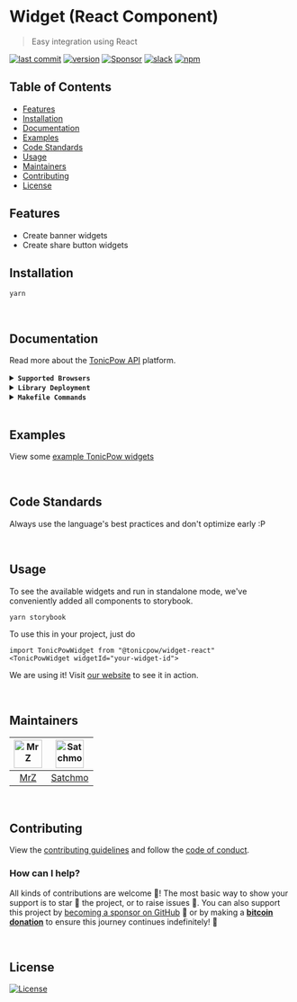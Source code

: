 # Widget (React Component)

> Easy integration using React

[![last commit](https://img.shields.io/github/last-commit/tonicpow/widget-react.svg?style=flat&v=1)](https://github.com/tonicpow/widget-react/commits/master)
[![version](https://img.shields.io/github/release-pre/tonicpow/widget-react.svg?style=flat&v=1)](https://github.com/tonicpow/widget-react/releases)
[![Sponsor](https://img.shields.io/badge/sponsor-TonicPow-181717.svg?logo=github&style=flat&v=1)](https://github.com/sponsors/TonicPow)
[![slack](https://img.shields.io/badge/slack-tonicpow-orange.svg?style=flat&v=1)](https://atlantistic.slack.com/app_redirect?channel=tonicpow)
[![npm](https://img.shields.io/npm/v/@tonicpow/widget-react?v=1)](https://www.npmjs.com/package/@tonicpow/widget-react)

## Table of Contents

- [Features](#Features)
- [Installation](#installation)
- [Documentation](#documentation)
- [Examples](#examples)
- [Code Standards](#code-standards)
- [Usage](#usage)
- [Maintainers](#maintainers)
- [Contributing](#contributing)
- [License](#license)

## Features

- Create banner widgets
- Create share button widgets

## Installation

```shell script
yarn
```

<br/>

## Documentation

Read more about the [TonicPow API](https://docs.tonicpow.com) platform.

<details>
<summary><strong><code>Supported Browsers</code></strong></summary>

TonicPow supports all commonly used browsers. Below is a list of popular browsers and their minimum supported version.
If we're missing a browser, suggest one [via an issue](https://github.com/tonicpow/widget-react/issues/new).

| Browser | Platform | Min Version |
|:--------|:---------|:------------|
| Android | Mobile   | 67.0        |
| Bottle  | Desktop  | 0.1         |
| Brave   | Desktop  | 55.0        |
| Chrome  | Desktop  | 55.0        |
| Chrome  | Mobile   | 74.0        |
| Edge    | Desktop  | 17.0        |
| Firefox | Desktop  | 52.0        |
| Firefox | Mobile   | 67.0        |
| IE      | Desktop  | ---         |
| Opera   | Desktop  | 42.0        |
| Opera   | Mobile   | ---         |
| Safari  | Desktop  | 10.1        |
| Safari  | Mobile   | 10.3        |

</details>

<details>
<summary><strong><code>Library Deployment</code></strong></summary>

[goreleaser](https://github.com/goreleaser/goreleaser) for easy binary or library deployment to Github and can be installed via: `brew install goreleaser`.

The [.goreleaser.yml](.goreleaser.yml) file is used to configure [goreleaser](https://github.com/goreleaser/goreleaser).

Use `make release-snap` to create a snapshot version of the release, and finally `make release` to ship to production.

</details>

<details>
<summary><strong><code>Makefile Commands</code></strong></summary>

View all `makefile` commands

```shell script
make help
```

List of all current commands:

```text
audit                Checks for vulnerabilities in dependencies
build                Builds the package for web distribution
clean                Remove previous builds and any test cache data
install              Installs the dependencies for the package
lint                 Runs the standard-js lint tool
outdated             Checks for outdated packages via npm
release              Deploy to npm
test                 Runs all tests
help                 Show this help message
release              Full production release (creates release in Github)
release-test         Full production test release (everything except deploy)
release-snap         Test the full release (build binaries)
replace-version      Replaces the version in HTML/JS (pre-deploy)
tag                  Generate a new tag and push (tag version=0.0.0)
tag-remove           Remove a tag if found (tag-remove version=0.0.0)
tag-update           Update an existing tag to current commit (tag-update version=0.0.0)
```

</details>

<br/>

## Examples

View some [example TonicPow widgets](https://tonicpow.com/guides/promoters/create-widget)

<br/>

## Code Standards

Always use the language's best practices and don't optimize early :P

<br/>

## Usage

To see the available widgets and run in standalone mode, we've conveniently added all components to storybook.

```shell script
yarn storybook
```

To use this in your project, just do

```
import TonicPowWidget from "@tonicpow/widget-react"
<TonicPowWidget widgetId="your-widget-id">
```

We are using it! Visit [our website](https://tonicpow.com) to see it in action.

<br/>

## Maintainers

| [<img src="https://github.com/mrz1836.png" height="50" alt="MrZ" />](https://github.com/mrz1836) | [<img src="https://github.com/rohenaz.png" height="50" alt="Satchmo" />](https://github.com/rohenaz) |
|:------------------------------------------------------------------------------------------------:|:----------------------------------------------------------------------------------------------------:|
|                                [MrZ](https://github.com/mrz1836)                                 |                                [Satchmo](https://github.com/rohenaz)                                 |

<br/>

## Contributing

View the [contributing guidelines](.github/CONTRIBUTING.md) and follow the [code of conduct](.github/CODE_OF_CONDUCT.md).

### How can I help?

All kinds of contributions are welcome :raised_hands:!
The most basic way to show your support is to star :star2: the project, or to raise issues :speech_balloon:.
You can also support this project by [becoming a sponsor on GitHub](https://github.com/sponsors/TonicPow) :clap:
or by making a [**bitcoin donation**](https://tonicpow.com/?utm_source=github&utm_medium=sponsor-link&utm_campaign=widget-react&utm_term=widget-react&utm_content=widget-react) to ensure this journey continues indefinitely! :rocket:

<br/>

## License

[![License](https://img.shields.io/badge/license-Open%20BSV-brightgreen.svg?style=flat&v=1)](/LICENSE)
